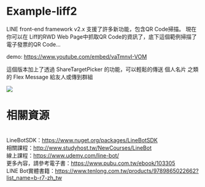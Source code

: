 # Example-liff2

LINE front-end framework v2.x 支援了許多新功能，包含QR Code掃描。
現在你可以在 Liff的RWD Web Page中抓取QR Code的資訊了，底下這個範例掃描了電子發票的QR Code...

demo:
https://www.youtube.com/embed/vaTmnvI-VOM 

這個版本加上了透過 ShareTargetPicker 的功能，可以輕鬆的傳送 個人名片 之類的 Flex Message 給友人或傳到群組

<img src='https://i.imgur.com/LZvm3MV.png' /> 

# 相關資源 
<br/>LineBotSDK：https://www.nuget.org/packages/LineBotSDK
<br/>相關課程：http://www.studyhost.tw/NewCourses/LineBot
<br/>線上課程：https://www.udemy.com/line-bot/
<br/>更多內容，請參考電子書：https://www.pubu.com.tw/ebook/103305
<br/>LINE Bot實體書籍：https://www.tenlong.com.tw/products/9789865022662?list_name=b-r7-zh_tw

